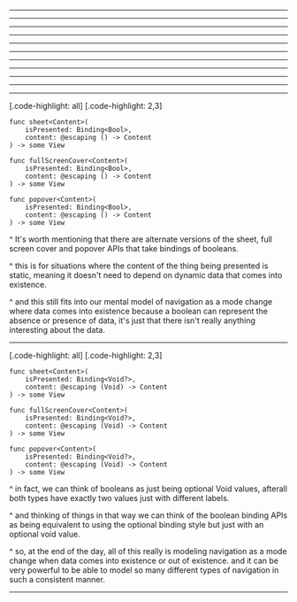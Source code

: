 










---

---
---
---
---
---

<!-- 
  todo: talk about navigationDestination(isPresented: Binding<Bool>)? 
    - another odd duck

 -->




<!-- 


^ now this little bit of code may cause a little tingle in the back of some of y'alls brains. i am specifically leaving this `@State` as uninitialized and allowing its initial state to be determined by the outside.

^ you may have heard somewhere that this is a bad idea. I will say that it has its subtle edge cases, but there really is no perfect way for interacting with `@State`, and the same with `@StateObject`, due to its very nature.

^ the subtlety here is that the lifetime of `@State` is tied to the lifetime of the view, and so it is _really_ only created a single time. after that first creation, even if the parent view tried recreating `PopoverView` with a completely new value, that value would just be discarded and this internal state would stay the same.

^ so, that is tricky, but that's also just the cost of doing business with an object whose whole purpose is to be tied to the lifetime of a view.

---

# Step 2
### Define the view

[.code-highlight: all]
[.code-highlight: 2]
[.code-highlight: 3]
[.code-highlight: 10]
```
struct PopoverView: View {
  @State var count = 0
  let initialValue: Int
  var body: some View {
    HStack {
      Button("-") { self.count -= 1 }
      Text("\(self.count)")
      Button("+") { self.count += 1 }
    }
    .onAppear { self.count = self.initialValue }
  }
}
```

^ some people suggest to "workaround" this strangeness in the following way

^ you force `@State` to have a default value, and just hope there's even a sensible default to use, and then you provide a `let` property for the initial value. that's the value you can initialize the view with from the outside.

^ _then_ you set up an `onAppear` to copy that initial value over to the state value.

^ to me that just seems very strange and i don't think it's actually accomplished anything. you still have the behavior that this view can only _really_ be created with an initial value a single time. later recreations of the view with new values will still have no influence on the state held inside because `onAppear` won't be invoked again.

^ and from the outside this code looks exactly the same as the previous code i had. both can be initialized simply with a single integer. there is no indiciation that something tricky is happening under the hood.

^ so to me I rather use the previous code since there are fewer moving parts and since it has the exact same behavior as this. i say that if you need a view to hold onto `@State` or `@StateObject` and it needs to be initialized with some seed data from the outside, just pass it through directly, but know the caveats forwards and backwards. But, that is just my opinion, not a universal fact.


 -->





---
---
---
---


---

[.code-highlight: all]
[.code-highlight: 2,3]
```
func sheet<Content>(
    isPresented: Binding<Bool>,
    content: @escaping () -> Content
) -> some View

func fullScreenCover<Content>(
    isPresented: Binding<Bool>,
    content: @escaping () -> Content
) -> some View

func popover<Content>(
    isPresented: Binding<Bool>,
    content: @escaping () -> Content
) -> some View
```

^ It's worth mentioning that there are alternate versions of the sheet, full screen cover and popover APIs that take bindings of booleans. 

^ this is for situations where the content of the thing being presented is static, meaning it doesn't need to depend on dynamic data that comes into existence.

^ and this still fits into our mental model of navigation as a mode change where data comes into existence because a boolean can represent the absence or presence of data, it's just that there isn't really anything interesting about the data.


---

[.code-highlight: all]
[.code-highlight: 2,3]
```
func sheet<Content>(
    isPresented: Binding<Void?>,
    content: @escaping (Void) -> Content
) -> some View

func fullScreenCover<Content>(
    isPresented: Binding<Void?>,
    content: @escaping (Void) -> Content
) -> some View

func popover<Content>(
    isPresented: Binding<Void?>,
    content: @escaping (Void) -> Content
) -> some View
```

^ in fact, we can think of booleans as just being optional Void values, afterall both types have exactly two values just with different labels.

^ and thinking of things in that way we can think of the boolean binding APIs as being equivalent to using the optional binding style but just with an optional void value.

^ so, at the end of the day, all of this really is modeling navigation as a mode change when data comes into existence or out of existence. and it can be very powerful to be able to model so many different types of navigation in such a consistent manner.

---
